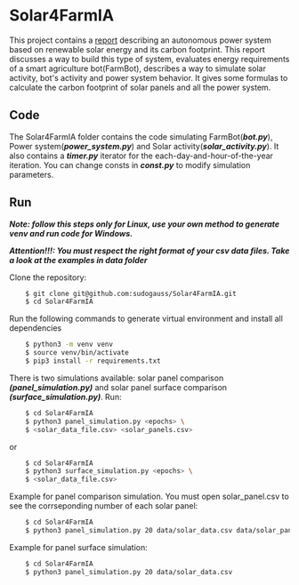 # Solar4FarmIA

This project contains a [report](https://github.com/sudogauss/Solar4FarmIA/blob/main/docs/Alimentation%20de%20FarmBot%20et%20son%20impact%20carbone.pdf) describing an autonomous power system based on renewable solar energy and its carbon footprint. This report discusses a way to build this type of system, evaluates energy requirements of a smart agriculture bot(FarmBot), describes a way to simulate solar activity, bot's activity and power system behavior. It gives some formulas to calculate the carbon footprint of solar panels and all the power system.

## Code

The Solar4FarmIA folder contains the code simulating FarmBot(***bot.py***), Power system(***power_system.py***) and Solar activity(***solar_activity.py***). It also contains a ***timer.py*** iterator for the each-day-and-hour-of-the-year iteration. You can change consts in ***const.py*** to modify simulation parameters.

## Run

***Note: follow this steps only for Linux, use your own method to generate venv and run code for Windows.***

***Attention!!!: You must respect the right format of your csv data files. Take a look at the examples in data folder***

Clone the repository:

```bash
    $ git clone git@github.com:sudogauss/Solar4FarmIA.git
    $ cd Solar4FarmIA
```

Run the following commands to generate virtual environment and install all dependencies

```bash
    $ python3 -m venv venv
    $ source venv/bin/activate
    $ pip3 install -r requirements.txt
```

There is two simulations available: solar panel comparison ***(panel_simulation.py)*** and solar panel surface comparison ***(surface_simulation.py)***. Run:

```bash
    $ cd Solar4FarmIA
    $ python3 panel_simulation.py <epochs> \
    $ <solar_data_file.csv> <solar_panels.csv>
```

or

```bash
    $ cd Solar4FarmIA
    $ python3 surface_simulation.py <epochs> \
    $ <solar_data_file.csv>
```

Example for panel comparison simulation. You must open solar_panel.csv to see the corrseponding number of each solar panel:

```bash
    $ cd Solar4FarmIA
    $ python3 panel_simulation.py 20 data/solar_data.csv data/solar_panel.csv
```

Example for panel surface simulation:

```bash
    $ cd Solar4FarmIA
    $ python3 panel_simulation.py 20 data/solar_data.csv
```